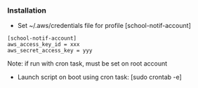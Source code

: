 ### Installation
- Set ~/.aws/credentials file for profile [school-notif-account]
````
[school-notif-account]
aws_access_key_id = xxx
aws_secret_access_key = yyy
````
Note: if run with cron task, must be set on root account

- Launch script on boot using cron task: [sudo crontab -e]